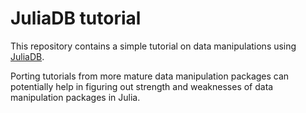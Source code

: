 # JuliaDB tutorial

This repository contains a simple tutorial on data manipulations using [JuliaDB](http://juliadb.org/latest/).

Porting tutorials from more mature data manipulation packages can potentially help in figuring out strength and weaknesses of data manipulation packages in Julia.
